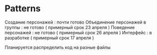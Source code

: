 # Patterns

Создание персонажей : почти готово
Объединение персонажей в группы : не готово ( примерный срок 23 апреля )
Поведение персонажей : не готово ( примерный срок 26 апреля )
Интерфейс : в разработке ( примерный срок 17 апреля )

Планируется распределить код на разные файлы
